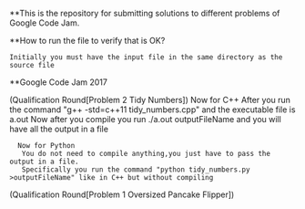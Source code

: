 **This is the repository for submitting solutions to different problems of Google Code Jam.

 **How to run the file to verify that is OK?

    Initially you must have the input file in the same directory as the source file
   
   **Google Code Jam 2017
 
   (Qualification Round[Problem 2 Tidy Numbers])
      Now for C++
       After you run the command "g++ -std=c++11 tidy_numbers.cpp" and the executable file is a.out
       Now after you compile you run ./a.out <inputFileName >outputFileName and you will have all the output in a file
  
      Now for Python 
       You do not need to compile anything,you just have to pass the output in a file.
       Specifically you run the command "python tidy_numbers.py >outputFileName" like in C++ but without compiling 
   
   (Qualification Round[Problem 1 Oversized Pancake Flipper]) 
